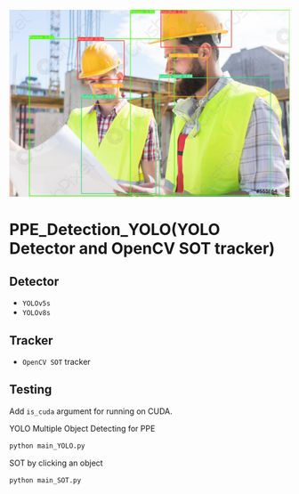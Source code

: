 ![object detection with TF.js in Twilio Video](output.jpg)
# PPE_Detection_YOLO(YOLO Detector and OpenCV SOT tracker)

## Detector
 - `YOLOv5s`
 - `YOLOv8s`

## Tracker
 - `OpenCV SOT` tracker

## Testing

Add `is_cuda` argument for running on CUDA.

YOLO Multiple Object Detecting for PPE

```bash
python main_YOLO.py
```

SOT by clicking an object

```bash
python main_SOT.py
```
